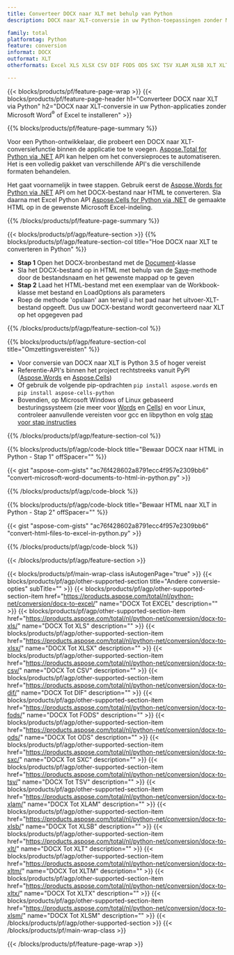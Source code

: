 ```yaml
---
title: Converteer DOCX naar XLT met behulp van Python
description: DOCX naar XLT-conversie in uw Python-toepassingen zonder Microsoft Word of Excel te gebruiken 

family: total
platformtag: Python
feature: conversion
informat: DOCX
outformat: XLT
otherformats: Excel XLS XLSX CSV DIF FODS ODS SXC TSV XLAM XLSB XLT XLTM XLSM XLTX

---
```

{{< blocks/products/pf/feature-page-wrap >}}
{{< blocks/products/pf/feature-page-header h1="Converteer DOCX naar XLT via Python" h2="DOCX naar XLT-conversie in uw Python-applicaties zonder Microsoft Word<sup>&reg;</sup> of Excel te installeren" >}}

{{% blocks/products/pf/feature-page-summary %}}

Voor een Python-ontwikkelaar, die probeert een DOCX naar XLT-conversiefunctie binnen de applicatie toe te voegen. [Aspose.Total for Python via .NET](https://products.aspose.com/total/python-net/) API kan helpen om het conversieproces te automatiseren. Het is een volledig pakket van verschillende API's die verschillende formaten behandelen.

Het gaat voornamelijk in twee stappen. Gebruik eerst de [Aspose.Words for Python via .NET](https://products.aspose.com/words/python-net/) API om het DOCX-bestand naar HTML te converteren. Sla daarna met Excel Python API [Aspose.Cells for Python via .NET](https://products.aspose.com/cells/python-net/) de gemaakte HTML op in de gewenste Microsoft Excel-indeling. 

{{% /blocks/products/pf/feature-page-summary %}}

{{< blocks/products/pf/agp/feature-section >}}
{{% blocks/products/pf/agp/feature-section-col title="Hoe DOCX naar XLT te converteren in Python" %}}
- **Stap 1** Open het DOCX-bronbestand met de [Document](https://reference.aspose.com/words/python-net/aspose.words/document/)-klasse
- Sla het DOCX-bestand op in HTML met behulp van de [Save](https://reference.aspose.com/words/python-net/aspose.words/document/save/)-methode door de bestandsnaam en het gewenste mappad op te geven
-  **Stap 2** Laad het HTML-bestand met een exemplaar van de Workbook-klasse met bestand en LoadOptions als parameters
-  Roep de methode 'opslaan' aan terwijl u het pad naar het uitvoer-XLT-bestand opgeeft. Dus uw DOCX-bestand wordt geconverteerd naar XLT op het opgegeven pad

{{% /blocks/products/pf/agp/feature-section-col %}}

{{% blocks/products/pf/agp/feature-section-col title="Omzettingsvereisten" %}}

- Voor conversie van DOCX naar XLT is Python 3.5 of hoger vereist
- Referentie-API's binnen het project rechtstreeks vanuit PyPI ([Aspose.Words](https://pypi.org/project/aspose-words/) en [Aspose.Cells](https://pypi.org/project/aspose-cells-python/))
-  Of gebruik de volgende pip-opdrachten ```pip install aspose.words``` en ```pip install aspose-cells-python``` 
-  Bovendien, op Microsoft Windows of Linux gebaseerd besturingssysteem (zie meer voor [Words](https://docs.aspose.com/words/python-net/system-requirements/) en [Cells](https://docs.aspose.com/cells/python-net/getting-started/#installation)) en voor Linux, controleer aanvullende vereisten voor gcc en libpython en volg [stap voor stap instructies](https://docs.aspose.com/words/python-net/installation/)
 

{{% /blocks/products/pf/agp/feature-section-col %}}

{{% blocks/products/pf/agp/code-block title="Bewaar DOCX naar HTML in Python - Stap 1" offSpacer="" %}}

{{< gist "aspose-com-gists" "ac76f428602a8791ecc4f957e2309bb6" "convert-microsoft-word-documents-to-html-in-python.py" >}}

{{% /blocks/products/pf/agp/code-block %}}

{{% blocks/products/pf/agp/code-block title="Bewaar HTML naar XLT in Python - Stap 2" offSpacer="" %}}

{{< gist "aspose-com-gists" "ac76f428602a8791ecc4f957e2309bb6" "convert-html-files-to-excel-in-python.py" >}}

{{% /blocks/products/pf/agp/code-block %}}

{{< /blocks/products/pf/agp/feature-section >}}

{{< blocks/products/pf/main-wrap-class isAutogenPage="true" >}}
{{< blocks/products/pf/agp/other-supported-section title="Andere conversie-opties" subTitle="" >}}
{{< blocks/products/pf/agp/other-supported-section-item href="https://products.aspose.com/total/nl/python-net/conversion/docx-to-excel/" name="DOCX Tot EXCEL" description="" >}}
{{< blocks/products/pf/agp/other-supported-section-item href="https://products.aspose.com/total/nl/python-net/conversion/docx-to-xls/" name="DOCX Tot XLS" description="" >}}
{{< blocks/products/pf/agp/other-supported-section-item href="https://products.aspose.com/total/nl/python-net/conversion/docx-to-xlsx/" name="DOCX Tot XLSX" description="" >}}
{{< blocks/products/pf/agp/other-supported-section-item href="https://products.aspose.com/total/nl/python-net/conversion/docx-to-csv/" name="DOCX Tot CSV" description="" >}}
{{< blocks/products/pf/agp/other-supported-section-item href="https://products.aspose.com/total/nl/python-net/conversion/docx-to-dif/" name="DOCX Tot DIF" description="" >}}
{{< blocks/products/pf/agp/other-supported-section-item href="https://products.aspose.com/total/nl/python-net/conversion/docx-to-fods/" name="DOCX Tot FODS" description="" >}}
{{< blocks/products/pf/agp/other-supported-section-item href="https://products.aspose.com/total/nl/python-net/conversion/docx-to-ods/" name="DOCX Tot ODS" description="" >}}
{{< blocks/products/pf/agp/other-supported-section-item href="https://products.aspose.com/total/nl/python-net/conversion/docx-to-sxc/" name="DOCX Tot SXC" description="" >}}
{{< blocks/products/pf/agp/other-supported-section-item href="https://products.aspose.com/total/nl/python-net/conversion/docx-to-tsv/" name="DOCX Tot TSV" description="" >}}
{{< blocks/products/pf/agp/other-supported-section-item href="https://products.aspose.com/total/nl/python-net/conversion/docx-to-xlam/" name="DOCX Tot XLAM" description="" >}}
{{< blocks/products/pf/agp/other-supported-section-item href="https://products.aspose.com/total/nl/python-net/conversion/docx-to-xlsb/" name="DOCX Tot XLSB" description="" >}}
{{< blocks/products/pf/agp/other-supported-section-item href="https://products.aspose.com/total/nl/python-net/conversion/docx-to-xlt/" name="DOCX Tot XLT" description="" >}}
{{< blocks/products/pf/agp/other-supported-section-item href="https://products.aspose.com/total/nl/python-net/conversion/docx-to-xltm/" name="DOCX Tot XLTM" description="" >}}
{{< blocks/products/pf/agp/other-supported-section-item href="https://products.aspose.com/total/nl/python-net/conversion/docx-to-xltx/" name="DOCX Tot XLTX" description="" >}}
{{< blocks/products/pf/agp/other-supported-section-item href="https://products.aspose.com/total/nl/python-net/conversion/docx-to-xlsm/" name="DOCX Tot XLSM" description="" >}}
{{< /blocks/products/pf/agp/other-supported-section >}}
{{< /blocks/products/pf/main-wrap-class >}}

{{< /blocks/products/pf/feature-page-wrap >}}